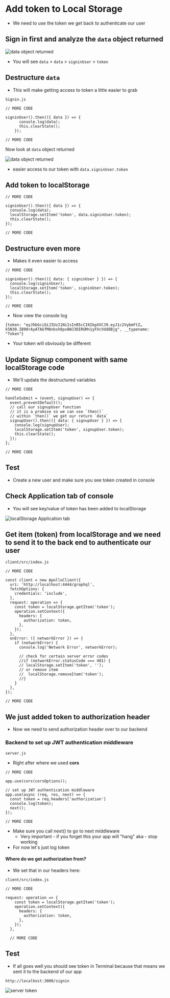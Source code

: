 # Add token to Local Storage
* We need to use the token we get back to authenticate our user

## Sign in first and analyze the `data` object returned
![data object returned](https://i.imgur.com/uTsytHW.png)

* You will see `data` > `data` > `signinUser` > `token`

## Destructure `data`
* This will make getting access to token a little easier to grab

`Signin.js`

```
// MORE CODE

signinUser().then(({ data }) => {
      console.log(data);
      this.clearState();
    });

// MORE CODE
```

Now look at `data` object returned

![data object returned](https://i.imgur.com/RumJ86v.png)

* easier access to our token with `data.signinUser.token`

## Add token to localStorage

```
// MORE CODE

signinUser().then(({ data }) => {
  console.log(data);
  localStorage.setItem('token', data.signinUser.token);
  this.clearState();
});

// MORE CODE
```

## Destructure even more
* Makes it even easier to access

```
// MORE CODE

signinUser().then(({ data: { signinUser } }) => {
  console.log(signinUser);
  localStorage.setItem('token', signinUser.token);
  this.clearState();
});

// MORE CODE
```

* Now view the console log

```
{token: "eyJhbGciOiJIUzI1NiIsInR5cCI6IkpXVCJ9.eyJ1c2VybmFtZ…k5N30.IB90rAyATAGfM8nbsh8px8WJ3DIRGMn1yFXcVdd8Bjg", __typename: "Token"}
```

* Your token will obviously be different

## Update Signup component with same localStorage code
* We'll update the destructured variables

```
// MORE CODE

handleSubmit = (event, signupUser) => {
  event.preventDefault();
  // call our signupUser function
  // it is a promise so we can use `then()`
  // within `then()` we get our return `data`
  signupUser().then(({ data: { signupUser } }) => {
    console.log(signupUser);
    localStorage.setItem('token', signupUser.token);
    this.clearState();
  });
};

// MORE CODE
```

## Test
* Create a new user and make sure you see token created in console

## Check Application tab of console
* You will see key/value of token has been added to localStorage

![localStorage Application tab](https://i.imgur.com/qae7lid.png)

## Get item (token) from localStorage and we need to send it to the back end to authenticate our user

`client/src/index.js`

```
// MORE CODE

const client = new ApolloClient({
  uri: 'http://localhost:4444/graphql',
  fetchOptions: {
    credentials: 'include',
  },
  request: operation => {
    const token = localStorage.getItem('token');
    operation.setContext({
      headers: {
        authorization: token,
      },
    });
  },
  onError: ({ networkError }) => {
    if (networkError) {
      console.log('Network Error', networkError);

      // check for certain server error codes
      //if (networkError.statusCode === 401) {
      // localStorage.setItem('token', '');
      // or remove item
      //  localStorage.removeItem('token');
      //}
    }
  },
});

// MORE CODE
```

## We just added token to authorization header
* Now we need to send authorization header over to our backend

### Backend to set up JWT authentication middleware 
`server.js`

* Right after where we used **cors**

```
// MORE CODE

app.use(cors(corsOptions));

// set up JWT authentication middleware
app.use(async (req, res, next) => {
  const token = req.headers['authorization']
  console.log(token);
  next();
});

// MORE CODE
```

* Make sure you call next() to go to next middleware
    - Very important - if you forget this your app will "hang" aka - stop working
* For now let's just log token

#### Where do we get authorization from?
* We set that in our headers here:

`client/src/index.js`

```
// MORE CODE

request: operation => {
    const token = localStorage.getItem('token');
    operation.setContext({
      headers: {
        authorization: token,
      },
    });
  },

  // MORE CODE
```

## Test
* If all goes well you should see token in Terminal because that means we sent it to the backend of our app

`http://localhost:3000/signin`

![server token](https://i.imgur.com/qa3OSjr.png)

